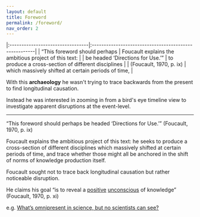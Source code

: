 ```yaml
---
layout: default
title: Foreword
permalink: /foreword/
nav_order: 2
---
```


|:---------------------------------|:------------------------------------------------------|
| “This foreword should perhaps    | Foucault explains the ambitious project of this text: |
| be headed ‘Directions for Use.’” | to produce a cross-section of different disciplines   |
| (Foucault, 1970, p. ix)          | which massively shifted at certain periods of time,   |

With this **archaeology** he wasn't trying to trace backwards from the present to find longitudinal causation.

Instead he was interested in zooming in from a bird's eye timeline view to investigate apparent disruptions at the event-level.

------------------------------------------------------------------------------------------------
“This foreword should perhaps be headed ‘Directions for Use.’” (Foucault, 1970, p. ix)

Foucault explains the ambitious project of this text: he seeks to produce a cross-section of different disciplines which massively shifted at certain periods of time, and trace whether those might all be anchored in the shift of norms of knowledge production itself.

Foucault sought not to trace back longitudinal causation but rather noticeable disruption.

He claims his goal “is to reveal a [positive](https://en.wikipedia.org/wiki/Symptom#Positive_and_negative) [unconscious](https://www.lacanonline.com/2017/04/whats-so-unconscious-about-the-unconscious/) of knowledge” (Foucault, 1970, p. xi)

e.g. [What’s omnipresent in science, but no scientists can see?](https://fs.blog/2012/04/david-foster-wallace-this-is-water)
